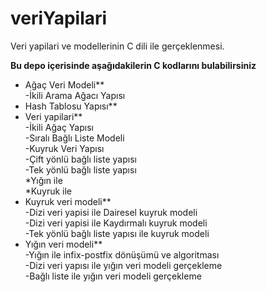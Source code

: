# veriYapilari
Veri yapilari ve modellerinin C dili ile gerçeklenmesi.  <br/>

**Bu depo içerisinde aşağıdakilerin C kodlarını bulabilirsiniz** <br/>
- Ağaç Veri Modeli** <br/>
  -İkili Arama Ağacı Yapısı <br/>
- Hash Tablosu Yapısı** <br/>
- Veri yapilari** <br/>
  -İkili Ağaç Yapısı <br/>
  -Sıralı Bağlı Liste Modeli <br/>
  -Kuyruk Veri Yapısı <br/>
  -Çift yönlü bağlı liste yapısı <br/>
  -Tek yönlü bağlı liste yapısı <br/>
      *Yığın ile <br/>
      *Kuyruk ile <br/>
- Kuyruk veri modeli** <br/>
  -Dizi veri yapisi ile Dairesel kuyruk modeli <br/>
  -Dizi veri yapisi ile Kaydırmalı kuyruk modeli <br/>
  -Tek yönlü bağlı liste yapısı ile kuyruk modeli <br/>
- Yığın veri modeli** <br/>
  -Yığın ile infix-postfix dönüşümü ve algoritması <br/>
  -Dizi veri yapısı ile yığın veri modeli gerçekleme <br/>
  -Bağlı liste ile yığın veri modeli gerçekleme <br/>
  
